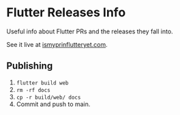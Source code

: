 # Flutter Releases Info

Useful info about Flutter PRs and the releases they fall into.

See it live at [ismyprinflutteryet.com](https://ismyprinflutteryet.com).

## Publishing

 1. `flutter build web`
 2. `rm -rf docs`
 3. `cp -r build/web/ docs`
 4. Commit and push to main.
